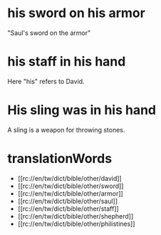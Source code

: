 # his sword on his armor

"Saul's sword on the armor"

# his staff in his hand

Here "his" refers to David.

# His sling was in his hand

A sling is a weapon for throwing stones.

# translationWords

* [[rc://en/tw/dict/bible/other/david]]
* [[rc://en/tw/dict/bible/other/sword]]
* [[rc://en/tw/dict/bible/other/armor]]
* [[rc://en/tw/dict/bible/other/saul]]
* [[rc://en/tw/dict/bible/other/staff]]
* [[rc://en/tw/dict/bible/other/shepherd]]
* [[rc://en/tw/dict/bible/other/philistines]]